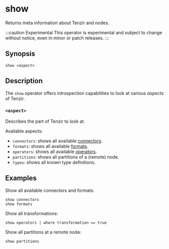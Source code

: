 # show

Returns meta information about Tenzir and nodes.

:::caution Experimental
This operator is experimental and subject to change without notice, even in
minor or patch releases.
:::

## Synopsis

```
show <aspect>
```

## Description

The `show` operator offers introspection capabilities to look at various
*aspects* of Tenzir.

### `<aspect>`

Describes the part of Tenzir to look at.

Available aspects:

- `connectors`: shows all available [connectors](../../connectors.md).
- `formats`: shows all available [formats](../../formats.md).
- `operators`: shows all available [operators](../../operators.md).
- `partitions`: shows all partitions of a (remote) node.
- `types`: shows all known type definitions.

## Examples

Show all available connectors and formats:

```
show connectors
show formats
```

Show all transformations:

```
show operators | where transformation == true
```

Show all partitions at a remote node:

```
show partitions
```

